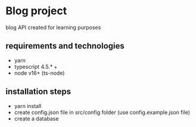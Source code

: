 # Blog project
blog API created for learning purposes 
## requirements and technologies
- yarn
- typescript 4.5.* +
- node v16+ (ts-node)

## installation steps
- yarn install
- create config.json file in src/config folder (use config.example.json file)
- create a database